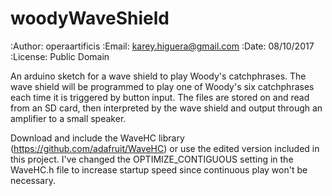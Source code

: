 # woodyWaveShield
:Author: operaartificis
:Email: karey.higuera@gmail.com
:Date: 08/10/2017
:License: Public Domain

An arduino sketch for a wave shield to play Woody's catchphrases. 
The wave shield will be programmed to play one of Woody's six catchphrases each time it is triggered by button input.
The files are stored on and read from an SD card, then interpreted by the wave shield and output through an amplifier to a small speaker. 

Download and include the WaveHC library (https://github.com/adafruit/WaveHC) or use the edited version included in this project. I've changed the OPTIMIZE_CONTIGUOUS setting in the WaveHC.h file to increase startup speed since continuous play won't be necessary. 


